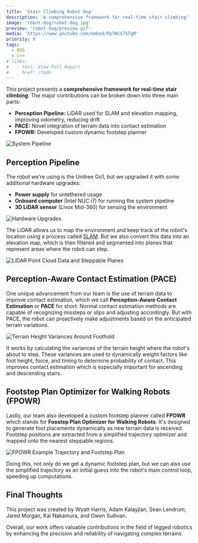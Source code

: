 ```yaml
---
title: 'Stair Climbing Robot Dog'
description: 'A comprehensive framework for real-time stair climbing'
image: 'robot-dog/robot-dog.jpg'
preview: 'robot-dog/preview.gif'
media: 'https://www.youtube.com/embed/Pp7WCS7kTgM'
priority: 9
tags:
  - ROS
  - C++
# links:
#   - text: View Full Report
#     href: /todo
---
```


This project presents a **comprehensive framework for real-time stair climbing**. The major contributions can be broken down into three main parts:

- **Perception Pipeline:** LiDAR used for SLAM and elevation mapping, improving odometry, reducing drift
- **PACE:** Novel integration of terrain data into contact estimation
- **FPOWR:** Developed custom dynamic footstep planner

![System Pipeline](/robot-dog/pipeline.png)

## Perception Pipeline

The robot we're using is the Unitree Go1, but we upgraded it with some additional hardware upgrades:

- **Power supply** for untethered usage
- **Onboard computer** (Intel NUC i7) for running the system pipeline
- **3D LiDAR sensor** (Livox Mid-360) for sensing the environment

![Hardware Upgrades](/robot-dog/lidar-mount.png)

The LiDAR allows us to map the environment and keep track of the robot's location using a process called [SLAM](/project/slam-robot). But we also convert this data into an elevation map, which is then filtered and segmented into planes that represent areas where the robot can step.

![LiDAR Point Cloud Data and Steppable Planes](/robot-dog/long-trajectory.png)

## Perception-Aware Contact Estimation (PACE)

One unique advancement from our team is the use of terrain data to improve contact estimation, which we call **Perception-Aware Contact Estimation** or **PACE** for short. Normal contact estimation methods are capable of recognizing missteps or slips and adjusting accordingly. But with PACE, the robot can proactively make adjustments based on the anticipated terrain variations.

![Terrain Height Variances Around Foothold](/robot-dog/pace.png)

It works by calculating the variances of the terrain height where the robot's about to step. These variances are used to dynamically weight factors like foot height, force, and timing to determine probability of contact. This improves contact estimation which is especially important for ascending and descending stairs.

## Footstep Plan Optimizer for Walking Robots (FPOWR)

Lastly, our team also developed a custom footstep planner called **FPOWR** which stands for **Foostep Plan Optimizer for Walking Robots**. It's designed to generate foot placements dynamically as new terrain data is received. Footstep positions are extracted from a simplified trajectory optimizer and mapped onto the nearest steppable regions.

![FPOWR Example Trajectory and Footstep Plan](/robot-dog/fpowr.png)

Doing this, not only do we get a dynamic footstep plan, but we can also use the simplified trajectory as an initial guess into the robot's main control loop, speeding up computations.

## Final Thoughts

This project was created by Wyatt Harris, Adam Kalayjian, Sean Lendrum, Jared Morgan, Kai Nakamura, and Owen Sullivan.

Overall, our work offers valuable contributions in the field of legged robotics by enhancing the precision and reliability of navigating complex terrains.
